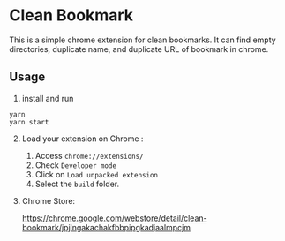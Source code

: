 # Clean Bookmark

This is a simple chrome extension for clean bookmarks. It can find empty directories, duplicate name, and duplicate URL of bookmark in chrome.

## Usage

1. install and run
```
yarn
yarn start
```

2. Load your extension on Chrome :
    1. Access `chrome://extensions/`
    2. Check `Developer mode`
    3. Click on `Load unpacked extension`
    4. Select the `build` folder.
    
3. Chrome Store:

    https://chrome.google.com/webstore/detail/clean-bookmark/jpjlngakachakfbbpipgkadjaalmpcjm

